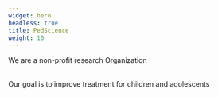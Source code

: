 ```yaml
---
widget: hero
headless: true
title: PedScience
weight: 10
---
```


We are a non-profit research Organization

<br>
Our goal is to improve treatment for children and adolescents
